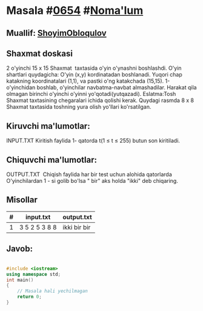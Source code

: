 
<h1>Masala #<a href="https://robocontest.uz/tasks/0654">0654</a> #<a href="https://robocontest.uz/tasks?category=1">Noma'lum</a></h1>
<h2> Muallif: <a href="https://robocontest.uz/profile/obloqulovshoyim">ShoyimObloqulov</a></h2>
<h2>Shaxmat doskasi</h2>
<p>2 o'yinchi 15 x 15 Shaxmat  taxtasida o'yin o'ynashni boshlashdi. O'yin shartlari quydagicha:
O'yin (x,y) kordinatadan boshlanadi. Yuqori chap katakning koordinatalari (1,1), va pastki o'ng katakchada (15,15).
1-o'yinchidan boshlab, o'yinchilar navbatma-navbat almashadilar. Harakat qila olmagan birinchi o'yinchi o'yinni yo'qotadi(yutqazadi).
Eslatma:Tosh Shaxmat taxtasining chegaralari ichida qolishi kerak.
Quydagi rasmda 8 x 8 Shaxmat taxtasida toshning yura olish yo'llari ko'rsatilgan.

</p>
<h2>Kiruvchi ma'lumotlar:</h2>
<p>INPUT.TXT Kiritish faylida 1- qatorda t(1 ≤ t ≤ 255) butun son kiritiladi.</p>
<h2>Chiquvchi ma'lumotlar:</h2>
<p>OUTPUT.TXT  Chiqish faylida har bir test uchun alohida qatorlarda O'yinchilardan 1 - si golib bo'lsa " bir" aks holda "ikki" deb chiqaring.</p>
<h2>Misollar</h2>
<table>
    <thead>
        <tr>
            <th>#</th>
            <th>input.txt</th>
            <th>output.txt</th>
        </tr>
    </thead>
    <tbody>
            <tr>
                <td>1</td>
                <td>3
5 2
5 3
8 8</td>
                <td>ikki
bir
bir</td>
            </tr>
    </tbody>
    </table>
    
<h2>Javob:</h2>

######
```cpp
#include <iostream>
using namespace std;
int main()
{
    // Masala hali yechilmagan
    return 0;
}
```
